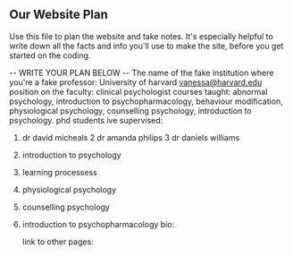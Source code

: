 ## Our Website Plan

Use this file to plan the website and take notes. It's especially helpful to write down all the facts and info you'll use to make the site, before you get started on the coding.

--  WRITE YOUR PLAN BELOW --
The name of the fake institution where you're a fake professor: University of harvard
vanessa@harvard.edu
position on the faculty: clinical psychologist
courses taught: abnormal psychology, introduction to psychopharmacology, behaviour modification, physiological psychology, counselling psychology, introduction to psychology.
phd students ive supervised:
1. dr david micheals
 2  dr amanda philips
 3  dr daniels williams
1. introduction to psychology 
2. learning processess
3. physiological psychology 
4. counselling psychology 
5. introduction to psychopharmacology 
   bio:

   link to other pages:
   
